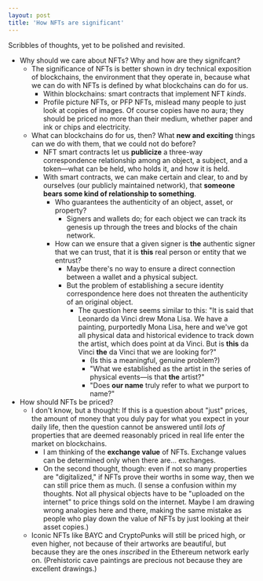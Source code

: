 ```yaml
--- 
layout: post 
title: 'How NFTs are significant' 
---
```


Scribbles of thoughts, yet to be polished and revisited.

- Why should we care about NFTs? Why and how are they signifcant?
	- The significance of NFTs is better shown in dry technical exposition of blockchains, the environment that they operate in, because what we can do with NFTs is defined by what blockchains can do for us.
		- Within blockchains: smart contracts that implement NFT *kinds*.
		- Profile picture NFTs, or PFP NFTs, mislead many people to just look at copies of images. Of course copies have no aura; they should be priced no more than their medium, whether paper and ink or chips and electricity.
	- What can blockchains do for us, then? What **new and exciting** things can we do with them, that we could not do before?
		- NFT smart contracts let us **publicize** a three-way correspondence relationship among an object, a subject, and a token—what can be held, who holds it, and how it is held.
		- With smart contracts, we can make certain and clear, to and by ourselves (our publicly maintained network), that **someone bears some kind of relationship to something**.
			- Who guarantees the authenticity of an object, asset, or property?
				- Signers and wallets do; for each object we can track its genesis up through the trees and blocks of the chain network.
			- How can we ensure that a given signer is **the** authentic signer that we can trust, that it is **this** real person or entity that we entrust?
				- Maybe there's no way to ensure a direct connection between a wallet and a physical subject.
				- But the problem of establishing a secure identity correspondence here does not threaten the authenticity of an original object.
					- The question here seems similar to this: "It is said that Leonardo da Vinci drew Mona Lisa. We have a painting, purportedly Mona Lisa, here and we've got all physical data and historical evidence to track down the artist, which does point at da Vinci. But is **this** da Vinci **the** da Vinci that we are looking for?" 
						- (Is this a meaningful, genuine problem?)
						- "What we established as the artist in the series of physical events—is that **the** artist?"
						- "Does **our name** truly refer to what we purport to name?"
- How should NFTs be priced?
	- I don't know, but a thought: If this is a question about "just" prices, the amount of money that you duly pay for what you expect in your daily life, then the question cannot be answered until *lots of* properties that are deemed reasonably priced in real life enter the market on blockchains. 
		- I am thinking of the **exchange value** of NFTs. Exchange values can be determined only when there are... exchanges. 
		- On the second thought, though: even if not so many properties are "digitalized," if NFTs prove their worths in some way, then we can still price them as much. (I sense a confusion within my thoughts. Not all physical objects have to be "uploaded on the internet" to price things sold on the internet. Maybe I am drawing wrong analogies here and there, making the same mistake as people who play down the value of NFTs by just looking at their asset copies.)
	- Iconic NFTs like BAYC and CryptoPunks will still be priced high, or even higher, not because of their artworks are beautiful, but because they are the ones *inscribed* in the Ethereum network early on. (Prehistoric cave paintings are precious not because they are excellent drawings.)
